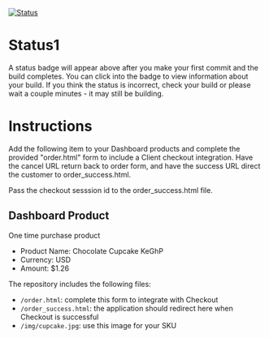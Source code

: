 [![Status](https://img.shields.io/badge/status-BUILDING%20COMMIT:%20d86cccfe4ef96fe7100592a9a28f7801048caa5e-yellow.svg)](https://github.com/raysaavedra-work/bakery_scaffold_AqAThCw63yKxfAQt/commit/d86cccfe4ef96fe7100592a9a28f7801048caa5e)


# Status1

A status badge will appear above after you make your first commit and the build completes. You can click into the badge to view information about your build. If you think the status is incorrect, check your build or please wait a couple minutes - it may still be building.

# Instructions

Add the following item to your Dashboard products and complete the provided "order.html" form to include a Client checkout integration. Have the cancel URL return back to order form, and have the success URL direct the customer to order_success.html.

Pass the checkout sesssion id to the order_success.html file.

## Dashboard Product
One time purchase product
* Product Name: Chocolate Cupcake KeGhP
* Currency: USD
* Amount: $1.26

The repository includes the following files:
* `/order.html`: complete this form to integrate with Checkout
* `/order_success.html`: the application should redirect here when Checkout is successful
* `/img/cupcake.jpg`: use this image for your SKU
